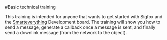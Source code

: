 #Basic technical training

This training is intended for anyone that wants to get started with Sigfox and the [Smarteverything](http://www.smarteverything.it/) Development board. The training will show you how to send a message, generate a callback once a message is sent, and finally send a downlink message (from the network to the object). 

